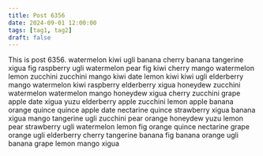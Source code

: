 ```yaml
---
title: Post 6356
date: 2024-09-01 12:00:00
tags: [tag1, tag2]
draft: false
---
```

This is post 6356.
watermelon
kiwi
ugli
banana
cherry
banana
tangerine
xigua
fig
raspberry
ugli
watermelon
pear
fig
kiwi
cherry
mango
watermelon
lemon
zucchini
zucchini
mango
kiwi
date
lemon
kiwi
kiwi
ugli
elderberry
mango
watermelon
kiwi
raspberry
elderberry
xigua
honeydew
zucchini
watermelon
watermelon
mango
honeydew
xigua
cherry
zucchini
grape
apple
date
xigua
yuzu
elderberry
apple
zucchini
lemon
apple
banana
orange
quince
quince
apple
date
nectarine
quince
strawberry
xigua
banana
xigua
mango
tangerine
ugli
zucchini
pear
orange
honeydew
yuzu
lemon
pear
strawberry
ugli
watermelon
lemon
fig
orange
quince
nectarine
grape
orange
ugli
elderberry
cherry
tangerine
banana
fig
banana
orange
ugli
banana
grape
lemon
mango
xigua
